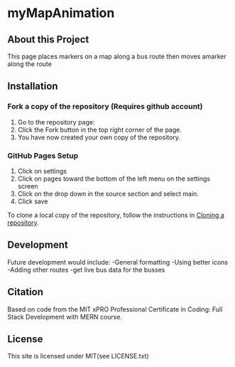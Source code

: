 # myMapAnimation

## About this Project  
This page places markers on a map along a bus route then moves amarker along the route

## Installation

### Fork a copy of the repository (Requires github account)
1. Go to the repository page:
2. Click the Fork button in the top right corner of the page.
3. You have now created your own copy of the repository.

### GitHub Pages Setup 
1. Click on settings
2. Click on pages toward the bottom of the left menu on the settings screen
3. Click on the drop down in the source section and select main.
4. Click save

To clone a local copy of the repository, follow the instructions in [Cloning a repository](https://docs.github.com/en/github/creating-cloning-and-archiving-repositories/cloning-a-repository).

## Development
Future development would include:
-General formatting
-Using better icons
-Adding other routes
-get live bus data for the busses

## Citation
Based on code from the MIT xPRO Professional Certificate in Coding: Full Stack Development with MERN course.
  
## License  
This site is licensed under MIT(see LICENSE.txt)  
